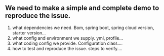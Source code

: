 
## We need to make a simple and complete demo to reproduce the issue.

1. what dependencies we need.  Bom, spring boot, spring cloud version, starter version...
2. what config and environment we supply. yml, profile...
3. what coding config we provide. Configuration class....
4. how to test and reproduce the issue. steps to verify....